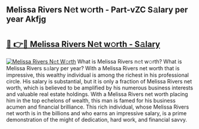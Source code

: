 ## Melissa Rivers N𝚎t w𝚘rth - Part-vZC S𝚊lary per year Akfjg

# <h2><a href="http://gc3wq49.nevu.top/?p=Melissa+Rivers">🔗 👉🔴 Melissa Rivers N𝚎t w𝚘rth - S𝚊lary</a></h2>

[![Melissa Rivers N𝚎t W𝚘rth](https://i.imgur.com/Oavwk0R.jpeg)](http://gc3wq49.nevu.top/?p=Melissa+Rivers)
What is Melissa Rivers n𝚎t w𝚘rth? What is Melissa Rivers s𝚊lary per year?
With a Melissa Rivers net worth that is impressive, this wealthy individual is among the richest in his professional circle. His salary is substantial, but it is only a fraction of Melissa Rivers net worth, which is believed to be amplified by his numerous business interests and valuable real estate holdings. With a Melissa Rivers net worth placing him in the top echelons of wealth, this man is famed for his business acumen and financial brilliance. This rich individual, whose Melissa Rivers net worth is in the billions and who earns an impressive salary, is a prime demonstration of the might of dedication, hard work, and financial savvy.

